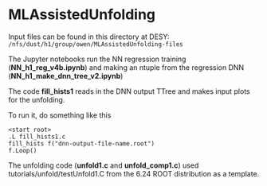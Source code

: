 # MLAssistedUnfolding

Input files can be found in this directory at DESY: ```/nfs/dust/h1/group/owen/MLAssistedUnfolding-files ```

The Jupyter notebooks run the NN regression training (**NN_h1_reg_v4b.ipynb**) and making an ntuple from the regression DNN (**NN_h1_make_dnn_tree_v2.ipynb**)

The code **fill_hists1** reads in the DNN output TTree and makes input plots for the unfolding.

To run it, do something like this
```
<start root>
.L fill_hists1.c
fill_hists f("dnn-output-file-name.root")
f.Loop()
```

The unfolding code (**unfold1.c** and **unfold_comp1.c**) used tutorials/unfold/testUnfold1.C from the 6.24 ROOT distribution as a template.

